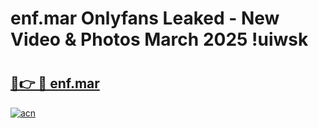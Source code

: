 # enf.mar Onlyfans Leaked - New Video & Photos March 2025 !uiwsk

# <h2><a href="https://0apmz9.iuczelnia.edu.pl?title=enf.mar&ref=uiwsk">🔗👉 🔴 enf.mar</a></h2>

[![acn](https://github.com/user-attachments/assets/0f9c940e-d8b0-45ae-aac7-cd30a18b3e1c)](https://0apmz9.iuczelnia.edu.pl?title=enf.mar&ref=uiwsk)

